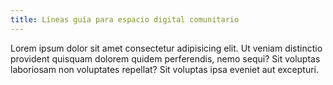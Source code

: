 ```yaml
---
title: Líneas guía para espacio digital comunitario
---
```


Lorem ipsum dolor sit amet consectetur adipisicing elit. Ut veniam distinctio provident quisquam dolorem quidem perferendis, nemo sequi? Sit voluptas laboriosam non voluptates repellat? Sit voluptas ipsa eveniet aut excepturi.
